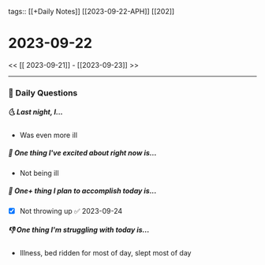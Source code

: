 tags:: [[+Daily Notes]] [[2023-09-22-APH]] [[202]]

# 2023-09-22

<< [[ 2023-09-21]] - [[2023-09-23]] >>

---
### 📅 Daily Questions
##### 🌜 Last night, I...
- Was even more ill

##### 🙌 One thing I've excited about right now is...
- Not being ill

##### 🚀 One+ thing I plan to accomplish today is...
- [x] Not throwing up ✅ 2023-09-24

##### 👎 One thing I'm struggling with today is...
- Illness, bed ridden for most of day, slept most of day
